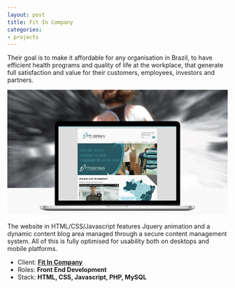 ```yaml
---
layout: post
title: Fit In Company
categories:
- projects
---
```


Their goal is to make it affordable for any organisation in Brazil, to have efficient health programs and quality of life at the workplace, that generate full satisfaction and value for their customers, employees, investors and partners.

![Fit In Company](/public/img/projects/fitincompany.jpg)

The website in HTML/CSS/Javascript features Jquery animation and a dynamic content blog area managed through a secure content management system. All of this is fully optimised for usability both on desktops and mobile platforms.

- Client: **[Fit In Company](http://www.fitincompany.com.br)**
- Roles: **Front End Development**
- Stack: **HTML, CSS, Javascript, PHP, MySQL**

